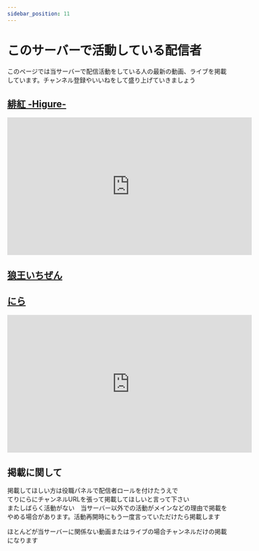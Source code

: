```yaml
---
sidebar_position: 11
---
```

# このサーバーで活動している配信者

このページでは当サーバーで配信活動をしている人の最新の動画、ライブを掲載しています。チャンネル登録やいいねをして盛り上げていきましょう
## [緋紅 -Higure-](https://www.youtube.com/@-higure-1374)
<iframe width="560" height="315" src="https://www.youtube.com/embed/?list=UUCuEdRk_FbFMb6R1JDa854Q" title="YouTube video player" frameborder="0" allow="accelerometer; autoplay; clipboard-write; encrypted-media; gyroscope; 
picture-in-picture" allowfullscreen></iframe>



## [狼王いちぜん](https://www.youtube.com/@wolf-king1026/featured)


## [にら](https://www.youtube.com/@user-uf2jt6bu1l/featured)


<iframe width="560" height="315" src="https://www.youtube.com/embed/7h_-F1K76Kg" title="YouTube video player" frameborder="0" allow="accelerometer; autoplay; clipboard-write; encrypted-media; gyroscope; picture-in-picture; web-share" allowfullscreen></iframe>


## 掲載に関して

掲載してほしい方は役職パネルで配信者ロールを付けたうえで  
てりにらにチャンネルURLを張って掲載してほしいと言って下さい  
またしばらく活動がない　当サーバー以外での活動がメインなどの理由で掲載をやめる場合があります。活動再開時にもう一度言っていただけたら掲載します

ほとんどが当サーバーに関係ない動画またはライブの場合チャンネルだけの掲載になります

